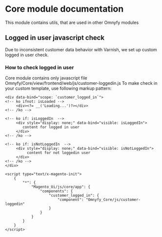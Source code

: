 # Core module documentation
This module contains utils, that are used in other Omnyfy modules

## Logged in user javascript check
Due to inconsistent customer data behavior with Varnish, we set up custom logged in user check.

### How to check logged in user
Core module contains only javascript file Omnyfy/Core/view/frontend/web/js/customer-loggedin.js
To make check in your custom template, use following markup pattern:

```
<div data-bind="scope: `customer_logged_in`">
<!-- ko ifnot: isLoaded -->
     <div><?= __('Loading...')?></div>
<!-- /ko -->

<!-- ko if: isLoggedIn  -->
     <div style="display: none;" data-bind="visible: isLoggedIn">
        content for logged in user
     </div>
<!-- /ko -->

<!-- ko if: isNotLoggedIn  -->
     <div style="display: none;" data-bind="visible: isNotLoggedIn">
          content for not loggedin user
     </div>
<!-- /ko -->
</div>

<script type="text/x-magento-init">
    {
        "*": {
            "Magento_Ui/js/core/app": {
                "components": {
                    "customer_logged_in": {
                        "component": "Omnyfy_Core/js/customer-loggedin"
                    }
                }
            }
        }
    }
</script>
``` 


